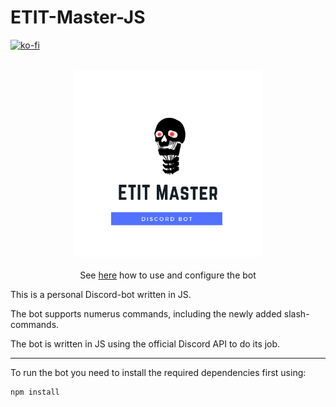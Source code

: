 # ETIT-Master-JS

[![ko-fi](https://ko-fi.com/img/githubbutton_sm.svg)](https://ko-fi.com/G2G54TZ2T)

<p align="center">
  <br/>
  <img src="./images/logo_500.png" width="300px">
  <br/>
  <br/>
See <a href="https://github.com/Chr1s70ph/ETIT-Master-JS/wiki"><span style="text-align:center">here</a> how to use and configure the bot</span>
</p>

This is a personal Discord-bot written in JS.

The bot supports numerus commands, including the newly added slash-commands.

The bot is written in JS using the official Discord API to do its job.

---
To run the bot you need to install the required dependencies first using:

```bash
npm install
```
